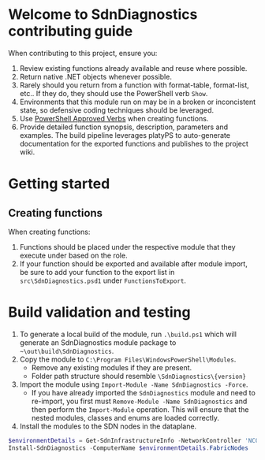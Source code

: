 # Welcome to SdnDiagnostics contributing guide
When contributing to this project, ensure you:
1. Review existing functions already available and reuse where possible.
1. Return native .NET objects whenever possible.
1. Rarely should you return from a function with format-table, format-list, etc.. If they do, they should use the PowerShell verb `Show`.
1. Environments that this module run on may be in a broken or inconcistent state, so defensive coding techniques should be leveraged.
1. Use [PowerShell Approved Verbs](https://docs.microsoft.com/en-us/powershell/scripting/developer/cmdlet/approved-verbs-for-windows-powershell-commands) when creating functions.
1. Provide detailed function synopsis, description, parameters and examples. The build pipeline leverages platyPS to auto-generate documentation for the exported functions and publishes to the project wiki.

# Getting started

## Creating functions
When creating functions:

1. Functions should be placed under the respective module that they execute under based on the role.
1. If your function should be exported and available after module import, be sure to add your function to the export list in `src\SdnDiagnostics.psd1` under `FunctionsToExport`.

# Build validation and testing
1. To generate a local build of the module, run `.\build.ps1` which will generate an SdnDiagnostics module package to `~\out\build\SdnDiagnostics`.
1. Copy the module to `C:\Program Files\WindowsPowerShell\Modules`.
    - Remove any existing modules if they are present.
    - Folder path structure should resemble `\SdnDiagnostics\{version}`
1. Import the module using `Import-Module -Name SdnDiagnostics -Force`.
    - If you have already imported the `SdnDiagnostics` module and need to re-import, you first must `Remove-Module -Name SdnDiagnostics` and then perform the `Import-Module` operation. This will ensure that the nested modules, classes and enums are loaded correctly.
1. Install the modules to the SDN nodes in the dataplane.
```powershell
$environmentDetails = Get-SdnInfrastructureInfo -NetworkController 'NC01'
Install-SdnDiagnostics -ComputerName $environmentDetails.FabricNodes
```
